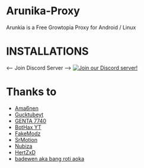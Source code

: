 # Arunika-Proxy 
Arunkia is a Free Growtopia Proxy for Android / Linux

# INSTALLATIONS 
<-- Join Discord Server -->
[![Join our Discord server!](https://invidget.switchblade.xyz/hC7HPpHTRT)](https://discord.gg/yxKtHPaxxD)

# Thanks to
* [Ama6nen](https://github.com/ama6nen)
* [Gucktubeyt](https://github.com/gucktubeyt)
* [GENTA 7740](https://github.com/GENTA7740)
* [BotHax YT](https://github.com/sTYzaBUvqRIj)
* [FakeModz](https://github.com/fakemodz)
* [SrMotion](https://github.com/SrMotion)
* [Nubiza](https://github.com/nubiza)
* [HertZxD](https://github.com/HertZxD)
* [badewen aka bang roti aoka](https://github.com/badewen)
